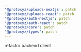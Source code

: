 ```yaml
---
'@protoxyz/uploads-nextjs': patch
'@protoxyz/uploads-react': patch
'@protoxyz/auth-nextjs': patch
'@protoxyz/auth-react': patch
'@protoxyz/core': patch
'@protoxyz/types': patch
---
```


refactor backend client
